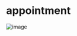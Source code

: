 # appointment
![image](https://github.com/ugurcakil/appointment/assets/105079912/9dfed751-78b1-4eae-917c-08f8e691b197)
